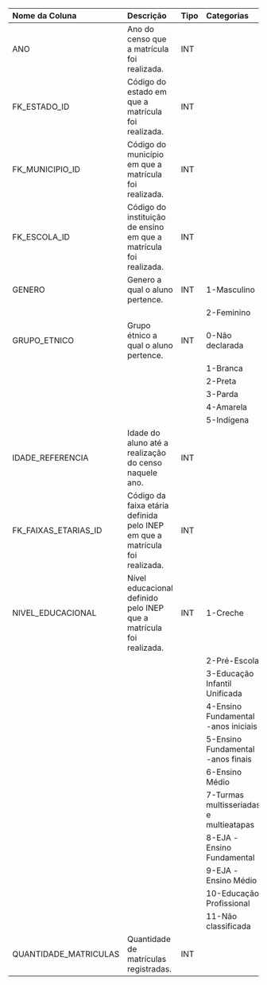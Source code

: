 | Nome da Coluna        | Descrição                                                                   | Tipo   | Categorias                              | Observação    |
|:----------------------|:----------------------------------------------------------------------------|:-------|:----------------------------------------|:--------------|
| ANO                   | Ano do censo que a matrícula foi realizada.                                 | INT    |                                         |               |
| FK_ESTADO_ID          | Código do estado em que a matrícula foi realizada.                          | INT    |                                         |               |
| FK_MUNICIPIO_ID       | Código do município em que a matrícula foi realizada.                       | INT    |                                         |               |
| FK_ESCOLA_ID          | Código do instituição de ensino  em que a matrícula foi realizada.          | INT    |                                         |               |
| GENERO                | Genero a qual o aluno pertence.                                             | INT    | 1-Masculino                             |               |
|                       |                                                                             |        | 2-Feminino                              |               |
| GRUPO_ETNICO          | Grupo étnico a qual o aluno pertence.                                       | INT    | 0-Não declarada                         |               |
|                       |                                                                             |        | 1-Branca                                |               |
|                       |                                                                             |        | 2-Preta                                 |               |
|                       |                                                                             |        | 3-Parda                                 |               |
|                       |                                                                             |        | 4-Amarela                               |               |
|                       |                                                                             |        | 5-Indígena                              |               |
| IDADE_REFERENCIA      | Idade do aluno até a realização do censo naquele ano.                       | INT    |                                         |               |
| FK_FAIXAS_ETARIAS_ID  | Código da faixa etária definida pelo INEP em que a matrícula foi realizada. | INT    |                                         |               |
| NIVEL_EDUCACIONAL     | Nível educacional definido pelo INEP que a matrícula foi realizada.         | INT    | 1-Creche                                |               |
|                       |                                                                             |        | 2-Pré-Escola                            |               |
|                       |                                                                             |        | 3-Educação Infantil Unificada           |               |
|                       |                                                                             |        | 4-Ensino Fundamental -anos iniciais     |               |
|                       |                                                                             |        | 5-Ensino Fundamental -anos finais       |               |
|                       |                                                                             |        | 6-Ensino Médio                          |               |
|                       |                                                                             |        | 7-Turmas multisseriadas e multieatapas  |               |
|                       |                                                                             |        | 8-EJA -Ensino Fundamental               |               |
|                       |                                                                             |        | 9-EJA -Ensino Médio                     |               |
|                       |                                                                             |        | 10-Educação Profissional                |               |
|                       |                                                                             |        | 11-Não classificada                     |               |
| QUANTIDADE_MATRICULAS | Quantidade de matrículas registradas.                                       | INT    |                                         |               |